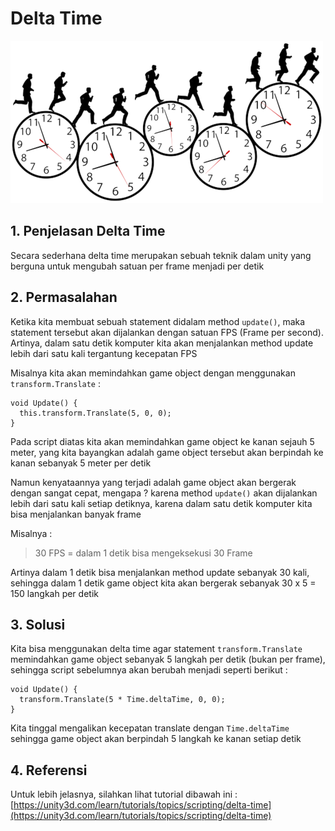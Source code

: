 # Delta Time

![](./delta-time.png)

## 1. Penjelasan Delta Time

Secara sederhana delta time merupakan sebuah teknik dalam unity yang berguna untuk mengubah satuan per frame menjadi per detik

## 2. Permasalahan

Ketika kita membuat sebuah statement didalam method `update()`, maka statement tersebut akan dijalankan dengan satuan FPS \(Frame per second\). Artinya, dalam satu detik komputer kita akan menjalankan method update lebih dari satu kali tergantung kecepatan FPS

Misalnya kita akan memindahkan game object dengan menggunakan `transform.Translate` :

```text
void Update() {
  this.transform.Translate(5, 0, 0);
}
```

Pada script diatas kita akan memindahkan game object ke kanan sejauh 5 meter, yang kita bayangkan adalah game object tersebut akan berpindah ke kanan sebanyak 5 meter per detik

Namun kenyataannya yang terjadi adalah game object akan bergerak dengan sangat cepat, mengapa ? karena method `update()` akan dijalankan lebih dari satu kali setiap detiknya, karena dalam satu detik komputer kita bisa menjalankan banyak frame

Misalnya :

> 30 FPS = dalam 1 detik bisa mengeksekusi 30 Frame

Artinya dalam 1 detik bisa menjalankan method update sebanyak 30 kali, sehingga dalam 1 detik game object kita akan bergerak sebanyak 30 x 5 = 150 langkah per detik

## 3. Solusi

Kita bisa menggunakan delta time agar statement `transform.Translate` memindahkan game object sebanyak 5 langkah per detik \(bukan per frame\), sehingga script sebelumnya akan berubah menjadi seperti berikut :

```text
void Update() {
  transform.Translate(5 * Time.deltaTime, 0, 0);
}
```

Kita tinggal mengalikan kecepatan translate dengan `Time.deltaTime` sehingga game object akan berpindah 5 langkah ke kanan setiap detik

## 4. Referensi

Untuk lebih jelasnya, silahkan lihat tutorial dibawah ini : [https://unity3d.com/learn/tutorials/topics/scripting/delta-time](https://unity3d.com/learn/tutorials/topics/scripting/delta-time)

